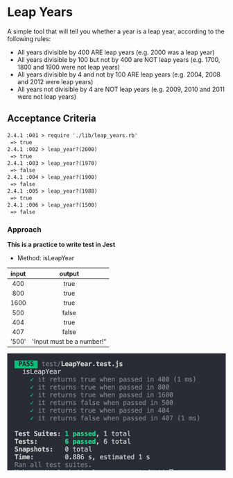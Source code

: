 # Leap Years
A simple tool that will tell you whether a year is a leap year, according to the following rules:

- All years divisible by 400 ARE leap years (e.g. 2000 was a leap year)
- All years divisible by 100 but not by 400 are NOT leap years (e.g. 1700, 1800 and 1900 were not leap years)
- All years divisible by 4 and not by 100 ARE leap years (e.g. 2004, 2008 and 2012 were leap years)
- All years not divisible by 4 are NOT leap years (e.g. 2009, 2010 and 2011 were not leap years)
## Acceptance Criteria
```
2.4.1 :001 > require './lib/leap_years.rb'
 => true
2.4.1 :002 > leap_year?(2000)
 => true
2.4.1 :003 > leap_year?(1970)
 => false
2.4.1 :004 > leap_year?(1900)
 => false
2.4.1 :005 > leap_year?(1988)
 => true
2.4.1 :006 > leap_year?(1500)
 => false
```
### Approach
**This is a practice to write test in Jest**

* Method: isLeapYear

|  input   |  output  |
|  :--:    |   :--:   |
|  400     |   true   |
|  800     |   true   |
|  1600    |   true   |
|  500     |   false  |
|  404     |   true   |
|  407     |   false  |
| '500'    | 'Input must be a number!" |
![test](public/test.png)
